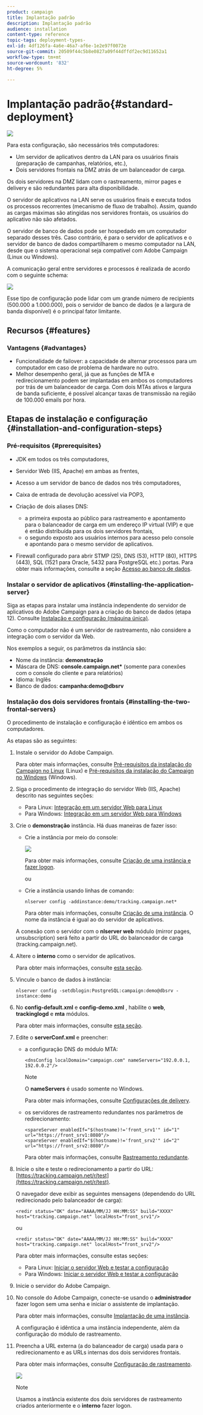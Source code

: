 ```yaml
---
product: campaign
title: Implantação padrão
description: Implantação padrão
audience: installation
content-type: reference
topic-tags: deployment-types-
exl-id: 4df126fa-4a6e-46a7-af6e-1e2e97f0072e
source-git-commit: 20509f44c5b8e0827a09f44dffdf2ec9d11652a1
workflow-type: tm+mt
source-wordcount: '832'
ht-degree: 5%

---
```


# Implantação padrão{#standard-deployment}

![](../../assets/v7-only.svg)

Para esta configuração, são necessários três computadores:

* Um servidor de aplicativos dentro da LAN para os usuários finais (preparação de campanhas, relatórios, etc.),
* Dois servidores frontais na DMZ atrás de um balanceador de carga.

Os dois servidores na DMZ lidam com o rastreamento, mirror pages e delivery e são redundantes para alta disponibilidade.

O servidor de aplicativos na LAN serve os usuários finais e executa todos os processos recorrentes (mecanismo de fluxo de trabalho). Assim, quando as cargas máximas são atingidas nos servidores frontais, os usuários do aplicativo não são afetados.

O servidor de banco de dados pode ser hospedado em um computador separado desses três. Caso contrário, é para o servidor de aplicativos e o servidor de banco de dados compartilharem o mesmo computador na LAN, desde que o sistema operacional seja compatível com Adobe Campaign (Linux ou Windows).

A comunicação geral entre servidores e processos é realizada de acordo com o seguinte schema:

![](assets/s_001_ncs_install_standardconfig.png)

Esse tipo de configuração pode lidar com um grande número de recipients (500.000 a 1.000.000), pois o servidor de banco de dados (e a largura de banda disponível) é o principal fator limitante.

## Recursos {#features}

### Vantagens {#advantages}

* Funcionalidade de failover: a capacidade de alternar processos para um computador em caso de problema de hardware no outro.
* Melhor desempenho geral, já que as funções de MTA e redirecionamento podem ser implantadas em ambos os computadores por trás de um balanceador de carga. Com dois MTAs ativos e largura de banda suficiente, é possível alcançar taxas de transmissão na região de 100.000 emails por hora.

## Etapas de instalação e configuração {#installation-and-configuration-steps}

### Pré-requisitos {#prerequisites}

* JDK em todos os três computadores,
* Servidor Web (IIS, Apache) em ambas as frentes,
* Acesso a um servidor de banco de dados nos três computadores,
* Caixa de entrada de devolução acessível via POP3,
* Criação de dois aliases DNS:

   * a primeira exposta ao público para rastreamento e apontamento para o balanceador de carga em um endereço IP virtual (VIP) e que é então distribuída para os dois servidores frontais,
   * o segundo exposto aos usuários internos para acesso pelo console e apontando para o mesmo servidor de aplicativos.

* Firewall configurado para abrir STMP (25), DNS (53), HTTP (80), HTTPS (443), SQL (1521 para Oracle, 5432 para PostgreSQL etc.) portas. Para obter mais informações, consulte a seção [Acesso ao banco de dados](../../installation/using/network-configuration.md#database-access).

### Instalar o servidor de aplicativos {#installing-the-application-server}

Siga as etapas para instalar uma instância independente do servidor de aplicativos do Adobe Campaign para a criação do banco de dados (etapa 12). Consulte [Instalação e configuração (máquina única)](../../installation/using/standalone-deployment.md#installing-and-configuring--single-machine-).

Como o computador não é um servidor de rastreamento, não considere a integração com o servidor da Web.

Nos exemplos a seguir, os parâmetros da instância são:

* Nome da instância: **demonstração**
* Máscara de DNS: **console.campaign.net&#42;** (somente para conexões com o console do cliente e para relatórios)
* Idioma: Inglês
* Banco de dados: **campanha:demo@dbsrv**

### Instalação dos dois servidores frontais {#installing-the-two-frontal-servers}

O procedimento de instalação e configuração é idêntico em ambos os computadores.

As etapas são as seguintes:

1. Instale o servidor do Adobe Campaign.

   Para obter mais informações, consulte [Pré-requisitos da instalação do Campaign no Linux](../../installation/using/prerequisites-of-campaign-installation-in-linux.md) (Linux) e [Pré-requisitos da instalação do Campaign no Windows](../../installation/using/prerequisites-of-campaign-installation-in-windows.md) (Windows).

1. Siga o procedimento de integração do servidor Web (IIS, Apache) descrito nas seguintes seções:

   * Para Linux: [Integração em um servidor Web para Linux](../../installation/using/integration-into-a-web-server-for-linux.md)
   * Para Windows: [Integração em um servidor Web para Windows](../../installation/using/integration-into-a-web-server-for-windows.md)

1. Crie o **demonstração** instância. Há duas maneiras de fazer isso:

   * Crie a instância por meio do console:

      ![](assets/install_create_new_connexion.png)

      Para obter mais informações, consulte [Criação de uma instância e fazer logon](../../installation/using/creating-an-instance-and-logging-on.md).

      ou

   * Crie a instância usando linhas de comando:

      ```
      nlserver config -addinstance:demo/tracking.campaign.net*
      ```

      Para obter mais informações, consulte [Criação de uma instância](../../installation/using/command-lines.md#creating-an-instance).
   O nome da instância é igual ao do servidor de aplicativos.

   A conexão com o servidor com o **nlserver web** módulo (mirror pages, unsubscription) será feito a partir do URL do balanceador de carga (tracking.campaign.net).

1. Altere o **interno** como o servidor de aplicativos.

   Para obter mais informações, consulte [esta seção](../../installation/using/configuring-campaign-server.md#internal-identifier).

1. Vincule o banco de dados à instância:

   ```
   nlserver config -setdblogin:PostgreSQL:campaign:demo@dbsrv -instance:demo
   ```

1. No **config-default.xml** e **config-demo.xml** , habilite o **web**, **trackinglogd** e **mta** módulos.

   Para obter mais informações, consulte [esta seção](../../installation/using/configuring-campaign-server.md#enabling-processes).

1. Edite o **serverConf.xml** e preencher:

   * a configuração DNS do módulo MTA:

      ```
      <dnsConfig localDomain="campaign.com" nameServers="192.0.0.1, 192.0.0.2"/>
      ```

      >[!NOTE]
      >
      >O **nameServers** é usado somente no Windows.

      Para obter mais informações, consulte [Configurações de delivery](configure-delivery-settings.md).

   * os servidores de rastreamento redundantes nos parâmetros de redirecionamento:

      ```
      <spareServer enabledIf="$(hostname)!='front_srv1'" id="1" url="https://front_srv1:8080"/>
      <spareServer enabledIf="$(hostname)!='front_srv2'" id="2" url="https://front_srv2:8080"/>
      ```

      Para obter mais informações, consulte [Rastreamento redundante](configuring-campaign-server.md#redundant-tracking).

1. Inicie o site e teste o redirecionamento a partir do URL: [https://tracking.campaign.net/r/test](https://tracking.campaign.net/r/test).

   O navegador deve exibir as seguintes mensagens (dependendo do URL redirecionado pelo balanceador de carga):

   ```
   <redir status="OK" date="AAAA/MM/JJ HH:MM:SS" build="XXXX" host="tracking.campaign.net" localHost="front_srv1"/>
   ```

   ou

   ```
   <redir status="OK" date="AAAA/MM/JJ HH:MM:SS" build="XXXX" host="tracking.campaign.net" localHost="front_srv2"/>
   ```

   Para obter mais informações, consulte estas seções:

   * Para Linux: [Iniciar o servidor Web e testar a configuração](../../installation/using/integration-into-a-web-server-for-linux.md#launching-the-web-server-and-testing-the-configuration)
   * Para Windows: [Iniciar o servidor Web e testar a configuração](../../installation/using/integration-into-a-web-server-for-windows.md#launching-the-web-server-and-testing-the-configuration)

1. Inicie o servidor do Adobe Campaign.
1. No console do Adobe Campaign, conecte-se usando o **administrador** fazer logon sem uma senha e iniciar o assistente de implantação.

   Para obter mais informações, consulte [Implantação de uma instância](../../installation/using/deploying-an-instance.md).

   A configuração é idêntica a uma instância independente, além da configuração do módulo de rastreamento.

1. Preencha a URL externa (a do balanceador de carga) usada para o redirecionamento e as URLs internas dos dois servidores frontais.

   Para obter mais informações, consulte [Configuração de rastreamento](../../installation/using/deploying-an-instance.md#tracking-configuration).

   ![](assets/d_ncs_install_tracking2.png)

   >[!NOTE]
   >
   >Usamos a instância existente dos dois servidores de rastreamento criados anteriormente e o **interno** fazer logon.
